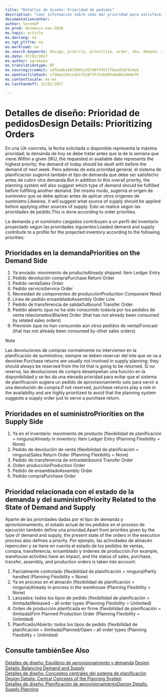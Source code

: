 ```yaml
---
title: "Detalles de diseño: Prioridad de pedidos"
description: "Leer información sobre cómo dar prioridad para satisfacer los requisitos de demanda y oferta."
documentationcenter: 
author: SorenGP
ms.prod: dynamics-nav-2018
ms.topic: article
ms.devlang: na
ms.tgt_pltfrm: na
ms.workload: na
ms.search.keywords: design, priority, prioritize, order, sku, demand, supply
ms.date: 07/01/2017
ms.author: sgroespe
ms.translationtype: HT
ms.sourcegitcommit: 1dfba8b14019991c95f40ffd5f7fbaed5df414eb
ms.openlocfilehash: cf38aa12bca1b1f52073f3febd95a0a0b24d4ef6
ms.contentlocale: es-es
ms.lasthandoff: 12/01/2017

---
```

# <a name="design-details-prioritizing-orders"></a><span data-ttu-id="79ce2-103">Detalles de diseño: Prioridad de pedidos</span><span class="sxs-lookup"><span data-stu-id="79ce2-103">Design Details: Prioritizing Orders</span></span>
<span data-ttu-id="79ce2-104">En una UA concreta, la fecha solicitada o disponible representa la máxima prioridad; la demanda de hoy se debe tratar antes que la de la semana que viene.</span><span class="sxs-lookup"><span data-stu-id="79ce2-104">Within a given SKU, the requested or available date represents the highest priority; the demand of today should be dealt with before the demand of next week.</span></span> <span data-ttu-id="79ce2-105">Pero además de esta prioridad general, el sistema de planificación sugerirá también el tipo de demanda que debe ser satisfecho antes de cubrir otra demanda.</span><span class="sxs-lookup"><span data-stu-id="79ce2-105">But in addition to this overall priority, the planning system will also suggest which type of demand should be fulfilled before fulfilling another demand.</span></span> <span data-ttu-id="79ce2-106">Del mismo modo, sugerirá el origen de suministro que se debe aplicar antes de aplicar otros orígenes de suministro.</span><span class="sxs-lookup"><span data-stu-id="79ce2-106">Likewise, it will suggest what source of supply should be applied before applying other sources of supply.</span></span> <span data-ttu-id="79ce2-107">Esto se realice según las prioridades de pedido.</span><span class="sxs-lookup"><span data-stu-id="79ce2-107">This is done according to order priorities.</span></span>  
  
<span data-ttu-id="79ce2-108">La demanda y el suministro cargados contribuyen a un perfil del inventario proyectado según las prioridades siguientes:</span><span class="sxs-lookup"><span data-stu-id="79ce2-108">Loaded demand and supply contribute to a profile for the projected inventory according to the following priorities:</span></span>  
  
## <a name="priorities-on-the-demand-side"></a><span data-ttu-id="79ce2-109">Prioridades en la demanda</span><span class="sxs-lookup"><span data-stu-id="79ce2-109">Priorities on the Demand Side</span></span>  
1. <span data-ttu-id="79ce2-110">Ya enviado: movimiento de producto</span><span class="sxs-lookup"><span data-stu-id="79ce2-110">Already shipped: Item Ledger Entry</span></span>  
2. <span data-ttu-id="79ce2-111">Pedido devolución compra</span><span class="sxs-lookup"><span data-stu-id="79ce2-111">Purchase Return Order</span></span>  
3. <span data-ttu-id="79ce2-112">Pedido venta</span><span class="sxs-lookup"><span data-stu-id="79ce2-112">Sales Order</span></span>  
4. <span data-ttu-id="79ce2-113">Pedido servicio</span><span class="sxs-lookup"><span data-stu-id="79ce2-113">Service Order</span></span>  
5. <span data-ttu-id="79ce2-114">Necesidad de componentes de producción</span><span class="sxs-lookup"><span data-stu-id="79ce2-114">Production Component Need</span></span>  
6. <span data-ttu-id="79ce2-115">Línea de pedido ensamblado</span><span class="sxs-lookup"><span data-stu-id="79ce2-115">Assembly Order Line</span></span>  
7. <span data-ttu-id="79ce2-116">Pedido de transferencia de salida</span><span class="sxs-lookup"><span data-stu-id="79ce2-116">Outbound Transfer Order</span></span>  
8. <span data-ttu-id="79ce2-117">Pedido abierto (que no ha sido consumido todavía por los pedidos de venta relacionados)</span><span class="sxs-lookup"><span data-stu-id="79ce2-117">Blanket Order (that has not already been consumed by related sales orders)</span></span>  
9. <span data-ttu-id="79ce2-118">Previsión (que no han consumido aún otros pedidos de venta)</span><span class="sxs-lookup"><span data-stu-id="79ce2-118">Forecast (that has not already been consumed by other sales orders)</span></span>  
  
> [!NOTE]  
>  <span data-ttu-id="79ce2-119">Las devoluciones de compras normalmente no intervienen en la planificación de suministros; siempre se deben reservar del lote que se va a devolver.</span><span class="sxs-lookup"><span data-stu-id="79ce2-119">Purchase returns are usually not involved in supply planning; they should always be reserved from the lot that is going to be returned.</span></span> <span data-ttu-id="79ce2-120">Si no reserva, las devoluciones de compra desempeñan una función en la disponibilidad y se les da una elevada prioridad para evitar que el sistema de planificación sugiera un pedido de aprovisionamiento solo para servir a una devolución de compra.</span><span class="sxs-lookup"><span data-stu-id="79ce2-120">If not reserved, purchase returns play a role in the availability and are highly prioritized to avoid that the planning system suggests a supply order just to serve a purchase return.</span></span>  
  
## <a name="priorities-on-the-supply-side"></a><span data-ttu-id="79ce2-121">Prioridades en el suministro</span><span class="sxs-lookup"><span data-stu-id="79ce2-121">Priorities on the Supply Side</span></span>  
1. <span data-ttu-id="79ce2-122">Ya en el inventario: movimiento de producto (flexibilidad de planificación = ninguna)</span><span class="sxs-lookup"><span data-stu-id="79ce2-122">Already in inventory: Item Ledger Entry (Planning Flexibility = None)</span></span>  
2. <span data-ttu-id="79ce2-123">Pedido de devolución de venta (flexibilidad de planificación = ninguna)</span><span class="sxs-lookup"><span data-stu-id="79ce2-123">Sales Return Order (Planning Flexibility = None)</span></span>  
3. <span data-ttu-id="79ce2-124">Pedido de transferencia de entrada</span><span class="sxs-lookup"><span data-stu-id="79ce2-124">Inbound Transfer Order</span></span>  
4. <span data-ttu-id="79ce2-125">Orden producción</span><span class="sxs-lookup"><span data-stu-id="79ce2-125">Production Order</span></span>  
5. <span data-ttu-id="79ce2-126">Pedido de ensamblado</span><span class="sxs-lookup"><span data-stu-id="79ce2-126">Assembly Order</span></span>  
6. <span data-ttu-id="79ce2-127">Pedido compra</span><span class="sxs-lookup"><span data-stu-id="79ce2-127">Purchase Order</span></span>  
  
## <a name="priority-related-to-the-state-of-demand-and-supply"></a><span data-ttu-id="79ce2-128">Prioridad relacionada con el estado de la demanda y del suministro</span><span class="sxs-lookup"><span data-stu-id="79ce2-128">Priority Related to the State of Demand and Supply</span></span>  
<span data-ttu-id="79ce2-129">Aparte de las prioridades dadas por el tipo de demanda y aprovisionamiento, el estado actual de los pedidos en el proceso de ejecución también define una prioridad.</span><span class="sxs-lookup"><span data-stu-id="79ce2-129">Apart from priorities given by the type of demand and supply, the present state of the orders in the execution process also defines a priority.</span></span> <span data-ttu-id="79ce2-130">Por ejemplo, las actividades de almacén repercuten y se tiene en cuenta el estado de los pedidos de ventas, compra, transferencia, ensamblado y órdenes de producción.</span><span class="sxs-lookup"><span data-stu-id="79ce2-130">For example, warehouse activities have an impact, and the status of sales, purchase, transfer, assembly, and production orders is taken into account:</span></span>  
  
1. <span data-ttu-id="79ce2-131">Parcialmente controlado (flexibilidad de planificación = ninguna)</span><span class="sxs-lookup"><span data-stu-id="79ce2-131">Partly handled (Planning Flexibility = None)</span></span>  
2. <span data-ttu-id="79ce2-132">Ya en proceso en el almacén (flexibilidad de planificación = ninguna)</span><span class="sxs-lookup"><span data-stu-id="79ce2-132">Already in process in the warehouse (Planning Flexibility = None)</span></span>  
3. <span data-ttu-id="79ce2-133">Lanzados: todos los tipos de pedido (flexibilidad de planificación = ilimitada)</span><span class="sxs-lookup"><span data-stu-id="79ce2-133">Released – all order types (Planning Flexibility = Unlimited)</span></span>  
4. <span data-ttu-id="79ce2-134">Orden de producción planificada en firme (flexibilidad de planificación = ilimitada)</span><span class="sxs-lookup"><span data-stu-id="79ce2-134">Firm Planned Production Order (Planning Flexibility = Unlimited)</span></span>  
5. <span data-ttu-id="79ce2-135">Planificado/Abierto: todos los tipos de pedido (flexibilidad de planificación = ilimitada)</span><span class="sxs-lookup"><span data-stu-id="79ce2-135">Planned/Open – all order types (Planning Flexibility = Unlimited)</span></span>  
  
## <a name="see-also"></a><span data-ttu-id="79ce2-136">Consulte también</span><span class="sxs-lookup"><span data-stu-id="79ce2-136">See Also</span></span>  
<span data-ttu-id="79ce2-137">[Detalles de diseño: Equilibrio de aprovisionamiento y demanda](design-details-balancing-demand-and-supply.md) </span><span class="sxs-lookup"><span data-stu-id="79ce2-137">[Design Details: Balancing Demand and Supply](design-details-balancing-demand-and-supply.md) </span></span>  
<span data-ttu-id="79ce2-138">[Detalles de diseño: Conceptos centrales del sistema de planificación](design-details-central-concepts-of-the-planning-system.md) </span><span class="sxs-lookup"><span data-stu-id="79ce2-138">[Design Details: Central Concepts of the Planning System](design-details-central-concepts-of-the-planning-system.md) </span></span>  
[<span data-ttu-id="79ce2-139">Detalles de diseño: Planificación de aprovisionamiento</span><span class="sxs-lookup"><span data-stu-id="79ce2-139">Design Details: Supply Planning</span></span>](design-details-supply-planning.md)
